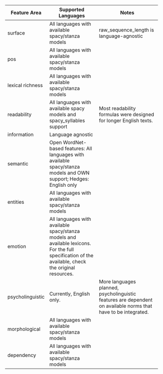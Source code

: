 |Feature Area    |Supported Languages                                                                                                                                |Notes                                                                                                         |
|----------------|---------------------------------------------------------------------------------------------------------------------------------------------------|--------------------------------------------------------------------------------------------------------------|
|surface         |All languages with available spacy/stanza models                                                                                                   |raw_sequence_length is language-agnostic                                                                      |
|pos             |All languages with available spacy/stanza models                                                                                                   |                                                                                                              |
|lexical richness|All languages with available spacy/stanza models                                                                                                   |                                                                                                              |
|readability     |All languages with available spacy models and spacy_syllables support                                                                              |Most readability formulas were designed for longer English texts.                                             |
|information     |Language agnostic                                                                                                                                  |                                                                                                              |
|semantic        |Open WordNet-based features: All languages with available spacy/stanza models and OWN support; Hedges: English only                                |                                                                                                              |
|entities        |All languages with available spacy/stanza models                                                                                                   |                                                                                                              |
|emotion         |All languages with available spacy/stanza models and available lexicons. For the full specification of the available, check the original resources.|                                                                                                              |
|psycholinguistic|Currently, English only.                                                                                                                           |More languages planned, psycholinguistic features are dependent on available norms that have to be integrated.|
|morphological   |All languages with available spacy/stanza models                                                                                                   |                                                                                                              |
|dependency      |All languages with available spacy/stanza models           